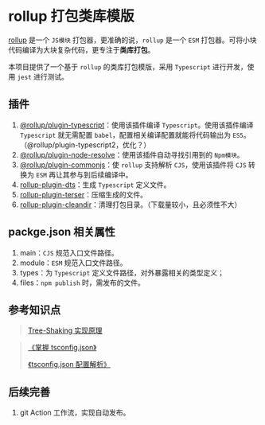 # rollup 打包类库模版

[rollup](https://www.rollupjs.com/) 是一个 `JS模块` 打包器，更准确的说，`rollup` 是一个 `ESM` 打包器。可将小块代码编译为大块复杂代码，更专注于**类库打包**。

本项目提供了一个基于 `rollup` 的类库打包模版，采用 `Typescript` 进行开发，使用 `jest` 进行测试。

## 插件

1. [@rollup/plugin-typescript](https://github.com/rollup/plugins/tree/master/packages/typescript)：使用该插件编译 `Typescript`。使用该插件编译 `Typescript` 就无需配置 `babel`，配置相关编译配置就能将代码输出为 `ES5`。（@rollup/plugin-typescript2，优化？）
1. [@rollup/plugin-node-resolve](https://github.com/rollup/plugins/tree/master/packages/node-resolve)：使用该插件自动寻找引用到的 `Npm模块`。
1. [@rollup/plugin-commonjs](https://github.com/rollup/plugins/tree/master/packages/commonjs)：使 `rollup` 支持解析 `CJS`，使用该插件将 `CJS` 转换为 `ESM` 再让其参与到后续编译中。
1. [rollup-plugin-dts](https://github.com/Swatinem/rollup-plugin-dts)：生成 `Typescript` 定义文件。
1. [rollup-plugin-terser](https://github.com/TrySound/rollup-plugin-terser)：压缩生成的文件。
1. [rollup-plugin-cleandir](https://github.com/mstssk/rollup-plugin-cleandir)：清理打包目录。（下载量较小，且必须性不大）

## packge.json 相关属性

1. main：`CJS` 规范入口文件路径。
2. module：`ESM` 规范入口文件路径。
3. types：为 `Typescript` 定义文件路径，对外暴露相关的类型定义；
4. files：`npm publish` 时，需发布的文件。

## 参考知识点

> [Tree-Shaking 实现原理](https://juejin.cn/post/7002410645316436004)

> [《掌握 tsconfig.json》](https://juejin.cn/post/6844904178234458120)
>
> [《tsconfig.json 配置解析》](https://juejin.cn/post/7051525799261765646)

## 后续完善

1. git Action 工作流，实现自动发布。
